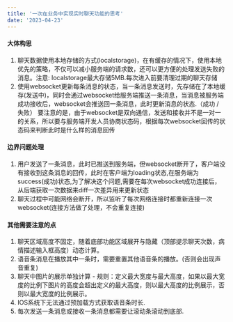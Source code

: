 ```yaml
---
title: '一次在业务中实现实时聊天功能的思考'
date: '2023-04-23'
---
```


#### 大体构思

1. 聊天数据使用本地存储的方式(localstorage)，在有缓存的情况下，使用本地优先的策略，不仅可以减小服务端的请求数，还可以更方便的处理发送失败的消息。注意: localstorage最大存储5MB.每次进入前要清理过期的聊天存储
2. 使用websocket更新每条消息的状态，当一条消息发送时，先存储在了本地缓存(发送中)，同时会通过websocket给服务端推送一条消息，当消息被服务端成功接收后，websocket会推送回一条消息，此时更新消息的状态.（成功 / 失败）
要注意的是，由于websocket是双向通信，发送和接收并不是一对一的关系，所以要与服务端开发人员协商状态码，根据每次websocket回传的状态码来判断此时是什么样的消息回传


#### 边界问题处理
1. 用户发送了一条消息，此时已推送到服务端，但websocket断开了，客户端没有接收到这条消息的回传，此时在客户端为loading状态,在服务端为success(成功)状态,为了解决这个问题,需要在每次websocket成功连接后，从后端获取一次数据来diff一次差异用来更新状态
2. 聊天过程中可能网络会断开，所以监听了每次网络连接时都重新连接一次websocket(连接方法做了处理，不会重复连接)

#### 其他需要注意的点
1. 聊天区域高度不固定，随着底部功能区域展开与隐藏（顶部提示聊天次数，病情描述输入框高度）动态计算。
2. 语音条消息在播放其中一条时，需要重置其他语音条的播放。(否则会出现声音重复)
3. 聊天中图片的展示单独计算 - 规则：定义最大宽度与最大高度，如果以最大宽度的比例下图片的高度会超出定义的最大高度，则以最大高度的比例展示，否则以最大宽度的比例展示。
4. IOS系统下无法通过预加载方式获取语音条时长.
5. 每次发送一条消息或接收一条消息都需要让滚动条滚动到底部.
